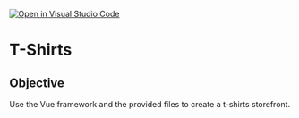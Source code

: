 [![Open in Visual Studio Code](https://classroom.github.com/assets/open-in-vscode-c66648af7eb3fe8bc4f294546bfd86ef473780cde1dea487d3c4ff354943c9ae.svg)](https://classroom.github.com/online_ide?assignment_repo_id=8038498&assignment_repo_type=AssignmentRepo)
# T-Shirts

## Objective
Use the Vue framework and the provided files to create a t-shirts storefront.


